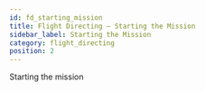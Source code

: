 ```yaml
---
id: fd_starting_mission
title: Flight Directing — Starting the Mission
sidebar_label: Starting the Mission
category: flight_directing
position: 2
---
```


Starting the mission
